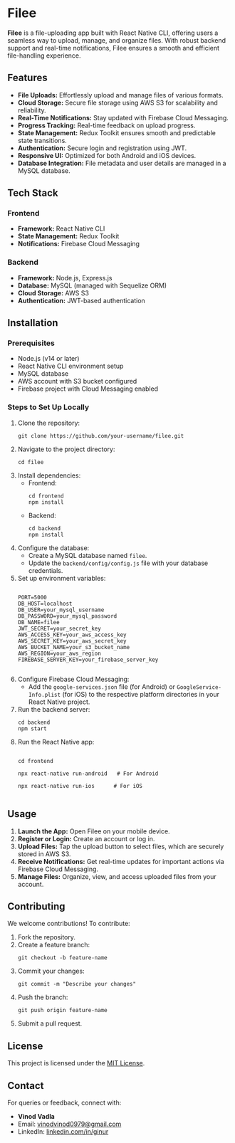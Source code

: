 <!DOCTYPE html>
<html lang="en">
<head>
  <meta charset="UTF-8">
  <meta name="viewport" content="width=device-width, initial-scale=1.0">
  <title>Filee</title>
</head>
<body>
  <h1>Filee</h1>
  <p><strong>Filee</strong> is a file-uploading app built with React Native CLI, offering users a seamless way to upload, manage, and organize files. With robust backend support and real-time notifications, Filee ensures a smooth and efficient file-handling experience.</p>

  <h2>Features</h2>
  <ul>
    <li><strong>File Uploads:</strong> Effortlessly upload and manage files of various formats.</li>
    <li><strong>Cloud Storage:</strong> Secure file storage using AWS S3 for scalability and reliability.</li>
    <li><strong>Real-Time Notifications:</strong> Stay updated with Firebase Cloud Messaging.</li>
    <li><strong>Progress Tracking:</strong> Real-time feedback on upload progress.</li>
    <li><strong>State Management:</strong> Redux Toolkit ensures smooth and predictable state transitions.</li>
    <li><strong>Authentication:</strong> Secure login and registration using JWT.</li>
    <li><strong>Responsive UI:</strong> Optimized for both Android and iOS devices.</li>
    <li><strong>Database Integration:</strong> File metadata and user details are managed in a MySQL database.</li>
  </ul>

  <h2>Tech Stack</h2>
  <h3>Frontend</h3>
  <ul>
    <li><strong>Framework:</strong> React Native CLI</li>
    <li><strong>State Management:</strong> Redux Toolkit</li>
    <li><strong>Notifications:</strong> Firebase Cloud Messaging</li>
  </ul>
  <h3>Backend</h3>
  <ul>
    <li><strong>Framework:</strong> Node.js, Express.js</li>
    <li><strong>Database:</strong> MySQL (managed with Sequelize ORM)</li>
    <li><strong>Cloud Storage:</strong> AWS S3</li>
    <li><strong>Authentication:</strong> JWT-based authentication</li>
  </ul>

  <h2>Installation</h2>
  <h3>Prerequisites</h3>
  <ul>
    <li>Node.js (v14 or later)</li>
    <li>React Native CLI environment setup</li>
    <li>MySQL database</li>
    <li>AWS account with S3 bucket configured</li>
    <li>Firebase project with Cloud Messaging enabled</li>
  </ul>

  <h3>Steps to Set Up Locally</h3>
  <ol>
    <li>Clone the repository:
      <pre><code>git clone https://github.com/your-username/filee.git</code></pre>
    </li>
    <li>Navigate to the project directory:
      <pre><code>cd filee</code></pre>
    </li>
    <li>Install dependencies:
      <ul>
        <li>Frontend:
          <pre><code>cd frontend<br>npm install</code></pre>
        </li>
        <li>Backend:
          <pre><code>cd backend<br>npm install</code></pre>
        </li>
      </ul>
    </li>
    <li>Configure the database:
      <ul>
        <li>Create a MySQL database named <code>filee</code>.</li>
        <li>Update the <code>backend/config/config.js</code> file with your database credentials.</li>
      </ul>
    </li>
    <li>Set up environment variables:
      <pre><code>
PORT=5000
DB_HOST=localhost
DB_USER=your_mysql_username
DB_PASSWORD=your_mysql_password
DB_NAME=filee
JWT_SECRET=your_secret_key
AWS_ACCESS_KEY=your_aws_access_key
AWS_SECRET_KEY=your_aws_secret_key
AWS_BUCKET_NAME=your_s3_bucket_name
AWS_REGION=your_aws_region
FIREBASE_SERVER_KEY=your_firebase_server_key
      </code></pre>
    </li>
    <li>Configure Firebase Cloud Messaging:
      <ul>
        <li>Add the <code>google-services.json</code> file (for Android) or <code>GoogleService-Info.plist</code> (for iOS) to the respective platform directories in your React Native project.</li>
      </ul>
    </li>
    <li>Run the backend server:
      <pre><code>cd backend<br>npm start</code></pre>
    </li>
    <li>Run the React Native app:
      <pre><code>
cd frontend<br>
npx react-native run-android   # For Android<br>
npx react-native run-ios      # For iOS
      </code></pre>
    </li>
  </ol>

  <h2>Usage</h2>
  <ol>
    <li><strong>Launch the App:</strong> Open Filee on your mobile device.</li>
    <li><strong>Register or Login:</strong> Create an account or log in.</li>
    <li><strong>Upload Files:</strong> Tap the upload button to select files, which are securely stored in AWS S3.</li>
    <li><strong>Receive Notifications:</strong> Get real-time updates for important actions via Firebase Cloud Messaging.</li>
    <li><strong>Manage Files:</strong> Organize, view, and access uploaded files from your account.</li>
  </ol>

  <h2>Contributing</h2>
  <p>We welcome contributions! To contribute:</p>
  <ol>
    <li>Fork the repository.</li>
    <li>Create a feature branch:
      <pre><code>git checkout -b feature-name</code></pre>
    </li>
    <li>Commit your changes:
      <pre><code>git commit -m "Describe your changes"</code></pre>
    </li>
    <li>Push the branch:
      <pre><code>git push origin feature-name</code></pre>
    </li>
    <li>Submit a pull request.</li>
  </ol>

  <h2>License</h2>
  <p>This project is licensed under the <a href="LICENSE">MIT License</a>.</p>

  <h2>Contact</h2>
  <p>For queries or feedback, connect with:</p>
  <ul>
    <li><strong>Vinod Vadla</strong></li>
    <li>Email: <a href="mailto:vinodvinod0979@gmail.com">vinodvinod0979@gmail.com</a></li>
    <li>LinkedIn: <a href="https://linkedin.com/in/ginur" target="_blank">linkedin.com/in/ginur</a></li>
  </ul>
</body>
</html>
